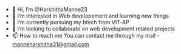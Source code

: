 - 👋 Hi, I’m @HarshithaManne23
- 👀 I’m interested in Web developement and learning new things
- 🌱 I’m currently pursuing my btech from VIT-AP
- 💞️ I’m looking to collaborate on web development related projects 
- 📫 How to reach me You can contact me through my mail - manneharshitha31@gmail.com

<!---
HarshithaManne23/HarshithaManne23 is a ✨ special ✨ repository because its `README.md` (this file) appears on your GitHub profile.
You can click the Preview link to take a look at your changes.
--->
